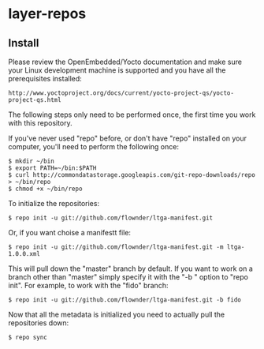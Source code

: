 layer-repos
===========

Install
----------

Please review the OpenEmbedded/Yocto documentation and make sure your Linux
development machine is supported and you have all the prerequisites installed:

	http://www.yoctoproject.org/docs/current/yocto-project-qs/yocto-project-qs.html

The following steps only need to be performed once, the first time you work
with this repository.

If you've never used "repo" before, or don't have "repo" installed on your
computer, you'll need to perform the following once:

	$ mkdir ~/bin
	$ export PATH=~/bin:$PATH
	$ curl http://commondatastorage.googleapis.com/git-repo-downloads/repo > ~/bin/repo
	$ chmod +x ~/bin/repo

To initialize the repositories:

	$ repo init -u git://github.com/flownder/ltga-manifest.git
  
Or, if you want choise a manifestt file:

	$ repo init -u git://github.com/flownder/ltga-manifest.git -m ltga-1.0.0.xml

This will pull down the "master" branch by default. If you want to work on a
branch other than "master" simply specify it with the "-b <branch>" option to
"repo init". For example, to work with the "fido" branch:

	$ repo init -u git://github.com/flownder/ltga-manifest.git -b fido

Now that all the metadata is initialized you need to actually pull the
repositories down:

	$ repo sync
